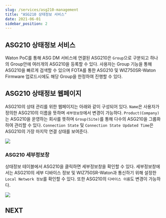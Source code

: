 ```yaml
---
slug: /services/asg210-management
title: "ASG210 상태정보 서비스"
date: 2021-06-01
sidebar_position: 2
---
```


## ASG210 상태정보 서비스
Waton PoC를 통해 ASG DM 서비스에 연결된 ASG210은 ```Group```으로 구분되고 하나의 Group안에 여러개의 ASG210을 등록할 수 있다. 사용자는 Group 기능을 통해 ASG210을 빠르게 검색할 수 있으며 FOTA를 통한 ASG210 및 WIZ750SR-Waton Firmware 업로드시에도 해당 Group을 한정하여 진행할 수 있다.

## ASG210 상태정보 웹페이지
ASG210의 상태 관리를 위한 웹페이지는 아래와 같이 구성되어 있다. ```Name```은 사용자가 정의한 ASG210의 이름을 뜻하며 ```세부정보창```에서 변경이 가능하다. ```Product(Company)```는 ASG210을 운영하는 회사를 뜻하며 ```Group(Site)```를 통해 다수의 ASG210을 그룹화하여 관리할 수 있다. ```Connection State``` 및 ```Connection State Updated Time```은 ASG210의 가장 마지막 연결 상태를 보여준다.

![](../static/img/asgdm/asg210-detail1.png)


### ASG210 세부정보창
상태정보 테이블에서 ASG210을 클릭하면 세부정보창을 확인할 수 있다. 세부정보창에서는 ASG210의 세부 디바이스 정보 및 WIZ750SR-Waton과 통신하기 위해 설정한 ```Local Network 정보```를 확인할 수 있다. 또한 ASG210의 ```디바이스 이름```도 변경이 가능하다.

![](../static/img/asgdm/asg210-detail2.png)


## NEXT
 
